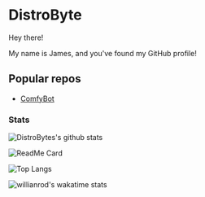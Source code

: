 # DistroByte
Hey there!

My name is James, and you've found my GitHub profile!

## Popular repos

- [ComfyBot](https://www.github.com/DistroByte/ComfyBot)

### Stats

![DistroBytes's github stats](https://github-readme-stats.vercel.app/api?username=DistroByte&count_private=true&show_icons=true)

![ReadMe Card](https://github-readme-stats.vercel.app/api/pin/?username=DistroByte&repo=AwF-Bot&show_owner=true)

![Top Langs](https://github-readme-stats.vercel.app/api/top-langs/?username=DistroByte&layout=compact)

![willianrod's wakatime stats](https://github-readme-stats.vercel.app/api/wakatime?username=DistroByte&layout=compact)
